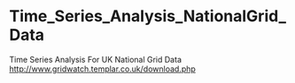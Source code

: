 # Time_Series_Analysis_NationalGrid_Data
Time Series Analysis For UK National Grid Data http://www.gridwatch.templar.co.uk/download.php
